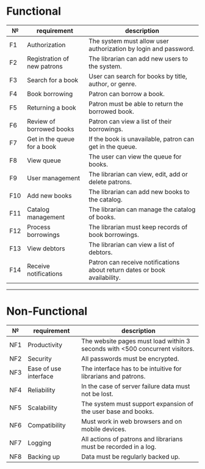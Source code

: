 # Functional

| № | requirement | description |
|---|-------------|-------------|
| F1 | Authorization | The system must allow user authorization by login and password. |
| F2 | Registration of new patrons | The librarian can add new users to the system. |
| F3 | Search for a book | User can search for books by title, author, or genre. |
| F4 | Book borrowing | Patron can borrow a book. |
| F5 | Returning a book | Patron must be able to return the borrowed book. |
| F6 | Review of borrowed books | Patron can view a list of their borrowings. |
| F7 | Get in the queue for a book | If the book is unavailable, patron can get in the queue. |
| F8 | View queue | The user can view the queue for books. |
| F9 | User management | The librarian can view, edit, add or delete patrons. |
| F10 | Add new books | The librarian can add new books to the catalog. |
| F11 | Catalog management | The librarian can manage the catalog of books. |
| F12 | Process borrowings | The librarian must keep records of book borrowings. |
| F13 | View debtors | The librarian can view a list of debtors. |
| F14 | Receive notifications | Patron can receive notifications about return dates or book availability. |

---

# Non-Functional

| № | requirement | description |
|---|-------------|-------------|
| NF1 | Productivity | The website pages must load within 3 seconds with <500 concurrent visitors. |
| NF2 | Security | All passwords must be encrypted. |
| NF3 | Ease of use interface | The interface has to be intuitive for librarians and patrons. |
| NF4 | Reliability | In the case of server failure data must not be lost. |
| NF5 | Scalability | The system must support expansion of the user base and books. |
| NF6 | Compatibility | Must work in web browsers and on mobile devices. |
| NF7 | Logging | All actions of patrons and librarians must be recorded in a log. |
| NF8 | Backing up | Data must be regularly backed up. |
